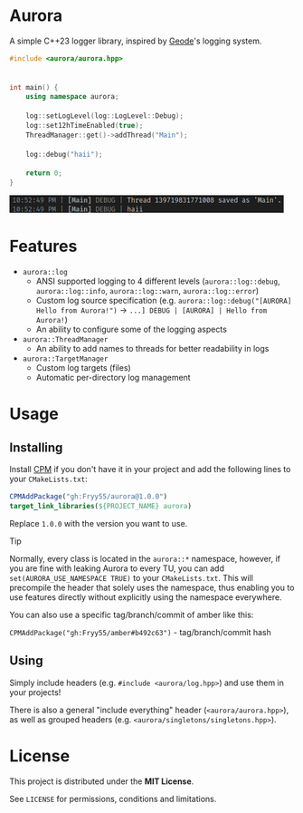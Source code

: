 # Aurora

A simple C++23 logger library, inspired by [Geode](https://github.com/geode-sdk/geode)'s logging system.

```c++
#include <aurora/aurora.hpp>


int main() {
	using namespace aurora;

	log::setLogLevel(log::LogLevel::Debug);
	log::set12hTimeEnabled(true);
	ThreadManager::get()->addThread("Main");

	log::debug("haii");

	return 0;
}
```
![Logging preview](.github/images/logging-preview.png)


# Features
- `aurora::log`
	- ANSI supported logging to 4 different levels (`aurora::log::debug`, `aurora::log::info`, `aurora::log::warn`, `aurora::log::error`)
	- Custom log source specification (e.g. `aurora::log::debug("[AURORA] Hello from Aurora!")` -> `...] DEBUG | [AURORA] | Hello from Aurora!`)
	- An ability to configure some of the logging aspects
- `aurora::ThreadManager`
	- An ability to add names to threads for better readability in logs
- `aurora::TargetManager`
	- Custom log targets (files)
	- Automatic per-directory log management

# Usage
## Installing
Install [CPM](https://github.com/cpm-cmake/CPM.cmake) if you don't have it in your project and add the following lines to your `CMakeLists.txt`:

```cmake
CPMAddPackage("gh:Fryy55/aurora@1.0.0")
target_link_libraries(${PROJECT_NAME} aurora)
```
Replace `1.0.0` with the version you want to use.

> [!TIP]
> Normally, every class is located in the `aurora::*` namespace, however, if you are fine with leaking Aurora to every TU, you can add `set(AURORA_USE_NAMESPACE TRUE)` to your `CMakeLists.txt`. This will precompile the header that solely uses the namespace, thus enabling you to use features directly without explicitly using the namespace everywhere.

You can also use a specific tag/branch/commit of amber like this:

`CPMAddPackage("gh:Fryy55/amber#b492c63")` - tag/branch/commit hash

## Using
Simply include headers (e.g. `#include <aurora/log.hpp>`) and use them in your projects!

There is also a general "include everything" header (`<aurora/aurora.hpp>`), as well as grouped headers (e.g. `<aurora/singletons/singletons.hpp>`).

# License
This project is distributed under the **MIT License**.

See `LICENSE` for permissions, conditions and limitations.